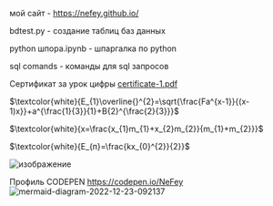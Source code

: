мой сайт - https://nefey.github.io/


bdtest.py - создание таблиц баз данных

python шпора.ipynb - шпаргалка по python

sql comands - команды для sql запросов

Сертификат за урок цифры [certificate-1.pdf](https://github.com/NeFey/About-Novokshonov-Timofey-work-files/files/10088134/certificate-1.pdf)

$\textcolor{white}{E_{1}\overline{}^{2}=\sqrt{\frac{Fa^{x-1}}{(x-1)x}}+a^{\frac{1}{3}}{1}+B{2}^{\frac{2}{3}}}$

$\textcolor{white}{x=\frac{x_{1}m_{1}+x_{2}m_{2}}{m_{1}+m_{2}}}$ 

$\textcolor{white}{E_{п}=\frac{kx_{0}^{2}}{2}}$

![изображение](https://user-images.githubusercontent.com/114712728/205198334-2a974483-5a70-400d-9754-b92d06d0d13b.png)

Профиль CODEPEN https://codepen.io/NeFey
![mermaid-diagram-2022-12-23-092137](https://user-images.githubusercontent.com/114712728/209258723-e017c1d1-d6c9-4bc7-a731-71735de080d2.png)
